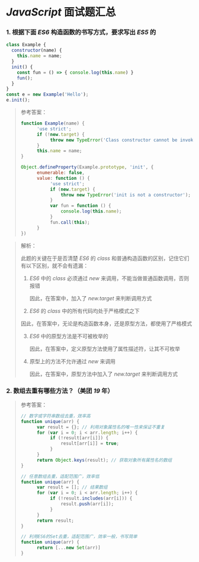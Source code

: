 # *JavaScript* 面试题汇总

### 1. 根据下面 *ES6* 构造函数的书写方式，要求写出 *ES5* 的

```js
class Example { 
  constructor(name) { 
    this.name = name;
  }
  init() { 
    const fun = () => { console.log(this.name) }
    fun(); 
  } 
}
const e = new Example('Hello');
e.init();
```

> 参考答案：
>
> ```js
> function Example(name) {
>       'use strict';
>       if (!new.target) {
>            throw new TypeError('Class constructor cannot be invoked without new');
>       }
>       this.name = name;
> }
> 
> Object.defineProperty(Example.prototype, 'init', {
>       enumerable: false,
>       value: function () {
>            'use strict';
>            if (new.target) {
>                throw new TypeError('init is not a constructor');
>            }
>            var fun = function () {
>                console.log(this.name);
>            }
>            fun.call(this);
>       }
> })
> ```
>

> 解析：
>
> 此题的关键在于是否清楚 *ES6* 的 *class* 和普通构造函数的区别，记住它们有以下区别，就不会有遗漏：
> 
>   1. *ES6* 中的 *class* 必须通过 *new* 来调用，不能当做普通函数调用，否则报错
>   
>       因此，在答案中，加入了 *new.target* 来判断调用方式
>   
>   2. *ES6* 的 *class* 中的所有代码均处于严格模式之下
> 
>    因此，在答案中，无论是构造函数本身，还是原型方法，都使用了严格模式
> 
>   3. *ES6* 中的原型方法是不可被枚举的
>   
>       因此，在答案中，定义原型方法使用了属性描述符，让其不可枚举
>    
>    4. 原型上的方法不允许通过 *new* 来调用
>    
>       因此，在答案中，原型方法中加入了 *new.target* 来判断调用方式



### 2. 数组去重有哪些方法？（美团 *19* 年）

> 参考答案：
>
> ```js
> // 数字或字符串数组去重，效率高
> function unique(arr) {
>       var result = {}; // 利用对象属性名的唯一性来保证不重复
>       for (var i = 0; i < arr.length; i++) {
>            if (!result[arr[i]]) {
>                result[arr[i]] = true;
>            }
>       }
>       return Object.keys(result); // 获取对象所有属性名的数组
> }
> 
> // 任意数组去重，适配范围广，效率低
> function unique(arr) {
>       var result = []; // 结果数组
>       for (var i = 0; i < arr.length; i++) {
>            if (!result.includes(arr[i])) {
>                result.push(arr[i]);
>            }
>       }
>       return result;
> }
> 
> // 利用ES6的Set去重，适配范围广，效率一般，书写简单
> function unique(arr) {
>       return [...new Set(arr)]
> }
> ```


